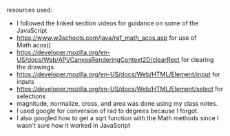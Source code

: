 resources used:
* I followed the linked section videos for guidance on some of the JavaScript
* https://www.w3schools.com/java/ref_math_acos.asp for use of Math.acos()
* https://developer.mozilla.org/en-US/docs/Web/API/CanvasRenderingContext2D/clearRect for clearing the drawings
* https://developer.mozilla.org/en-US/docs/Web/HTML/Element/input for inputs
* https://developer.mozilla.org/en-US/docs/Web/HTML/Element/select for selections
* magnitude, normalize, cross, and area was done using my class notes.
* I used google for conversion of rad to degrees because I forgot.
* I also googled how to get a sqrt function with the Math methods since I wasn't sure how it worked in JavaScript
